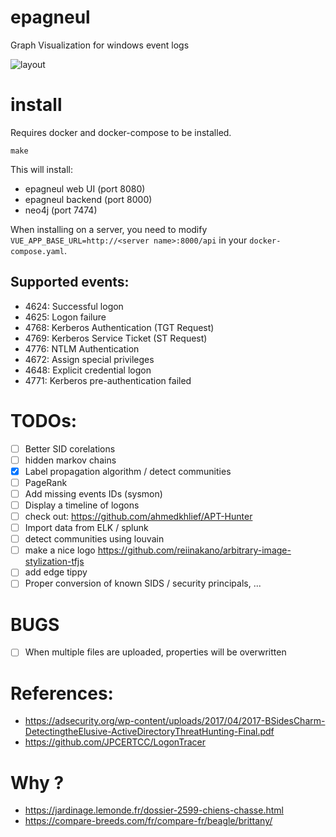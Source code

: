 # epagneul

Graph Visualization for windows event logs

![layout](https://github.com/jurelou/epagneul/blob/master/images/layout.png?raw=true)


# install

Requires docker and docker-compose to be installed.

```
make
```
This will install:
- epagneul web UI (port 8080)
- epagneul backend (port 8000)
- neo4j (port 7474)

When installing on a server, you need to modify `VUE_APP_BASE_URL=http://<server name>:8000/api` in your `docker-compose.yaml`.

## Supported events:

- 4624: Successful logon
- 4625: Logon failure
- 4768: Kerberos Authentication (TGT Request)
- 4769: Kerberos Service Ticket (ST Request)
- 4776: NTLM Authentication
- 4672: Assign special privileges
- 4648: Explicit credential logon
- 4771: Kerberos pre-authentication failed


# TODOs:

- [ ] Better SID corelations
- [ ] hidden markov chains
- [x] Label propagation algorithm / detect communities
- [ ] PageRank
- [ ] Add missing events IDs (sysmon)
- [ ] Display a timeline of logons
- [ ] check out: https://github.com/ahmedkhlief/APT-Hunter
- [ ] Import data from ELK / splunk
- [ ] detect communities using louvain
- [ ] make a nice logo https://github.com/reiinakano/arbitrary-image-stylization-tfjs
- [ ] add edge tippy
- [ ] Proper conversion of known SIDS / security principals, ...

# BUGS

- [ ] When multiple files are uploaded, properties will be overwritten

# References:

- https://adsecurity.org/wp-content/uploads/2017/04/2017-BSidesCharm-DetectingtheElusive-ActiveDirectoryThreatHunting-Final.pdf
- https://github.com/JPCERTCC/LogonTracer

# Why ?  
* https://jardinage.lemonde.fr/dossier-2599-chiens-chasse.html
* https://compare-breeds.com/fr/compare-fr/beagle/brittany/
